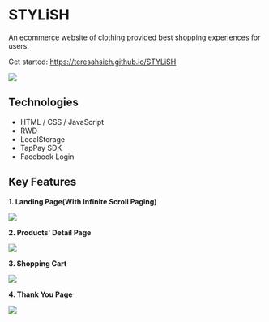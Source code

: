 # STYLiSH

An ecommerce website of clothing provided best shopping experiences for users.

Get started: https://teresahsieh.github.io/STYLiSH

![](https://i.imgur.com/eQskXfU.jpg)

## Technologies

- HTML / CSS / JavaScript
- RWD
- LocalStorage
- TapPay SDK
- Facebook Login

## Key Features

**1. Landing Page(With Infinite Scroll Paging)**

![](https://i.imgur.com/RBOGuDw.gif)

**2. Products' Detail Page**

![](https://i.imgur.com/eqZPYH1.gif)

**3. Shopping Cart**

![](https://i.imgur.com/ODqQR4R.gif)

**4. Thank You Page**

![](https://i.imgur.com/cEaUXGV.jpg)
